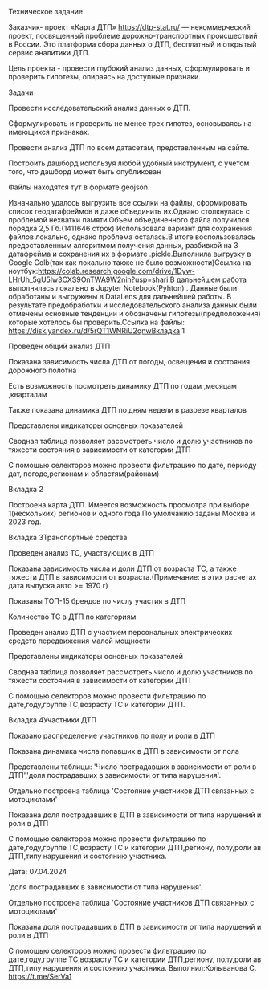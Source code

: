 Техническое задание

Заказчик- проект «Карта ДТП» https://dtp-stat.ru/ — некоммерческий проект, посвященный проблеме дорожно-транспортных происшествий в России. Это платформа сбора данных о ДТП, бесплатный и открытый сервис аналитики ДТП.

Цель проекта - провести глубокий анализ данных, сформулировать и проверить гипотезы, опираясь на доступные признаки.

Задачи

Провести исследовательский анализ данных о ДТП.

Сформулировать и проверить не менее трех гипотез, основываясь на имеющихся признаках.

Провести анализ ДТП по всем датасетам, представленным на сайте.

Построить дашборд используя любой удобный инструмент, с учетом того, что дашборд может быть           опубликован

Файлы находятся тут в формате geojson.

Изначально удалось выгрузить все ссылки на файлы, сформировать список геодатафреймов и даже объединить их.Однако столкнулась с проблемой нехватки памяти.Объем объединенного файла получился порядка 2,5 Гб.(1411646 строк) Использовала вариант для сохранения файлов локально, однако проблема осталась.В итоге воспользовалась предоставленным алгоритмом получения данных, разбивкой на 3 датафрейма и сохранения их в формате .pickle.Выполнила выгрузку в Google Colb(так как локально также не было возможности)Ссылка на ноутбук:https://colab.research.google.com/drive/1Dyw-LHrUh_5gU5lw3CXS9OnTWA9W2nih?usp=shari В дальнейшем работа выполнялась локально в  Jupyter Notebook(Pyhton) . Данные были обработаны и выгружены в DataLens для дальнейшей работы. В результате предобработки и исследовательского анализа данных были отмечены основные тенденции и обозначены гипотезы(предположения) которые хотелось бы проверить.Ссылка на файлы: https://disk.yandex.ru/d/5rQT1WNRiU2qnwВкладка 1

Проведен общий анализ ДТП

Показана зависимость числа ДТП от погоды, освещения и состояния дорожного полотна

Есть возможность посмотреть динамику ДТП по годам ,месяцам ,кварталам

Также показана динамика ДТП по дням недели в разрезе кварталов

Представлены индикаторы основных показателей

Сводная таблица позволяет рассмотреть число и долю участников  по тяжести состояния в зависимости от категории ДТП

С помощью селекторов можно провести фильтрацию по дате, периоду дат, погоде,регионам и областям(районам)

Вкладка 2

Построена карта ДТП. Имеется возможность просмотра при выборе 1(нескольких) регионов и одного года.По умолчанию заданы Москва и 2023 год.

Вкладка 3Транспортные средства

Проведен  анализ ТС, участвующих в ДТП

Показана зависимость числа и доли ДТП от возраста ТС, а также тяжести ДТП в зависимости от возраста.(Примечание: в этих расчетах дата выпуска авто >= 1970 г)

Показаны ТОП-15 брендов по числу участия в ДТП

Количество ТС в ДТП по категориям

Проведен анализ ДТП с участием персональных электрических средств передвижения малой мощности

Представлены индикаторы основных показателей

Сводная таблица позволяет рассмотреть число и долю участников  по тяжести состояния в зависимости от категории ДТП

С помощью селекторов можно провести фильтрацию по дате,году,группе ТС,возрасту ТС и категории ДТП.

Вкладка 4Участники  ДТП

Показано распределение участников по полу и роли в ДТП

Показана динамика числа попавших в ДТП в  зависимости от пола

Представлены таблицы: 'Число пострадавших в зависимости от роли в ДТП','доля пострадавших в зависимости от типа нарушения'.

Отдельно построена таблица 'Состояние участников ДТП связанных с мотоциклами'

Показана доля пострадавших в ДТП в зависимости от типа нарушений и роли в ДТП

С помощью селекторов можно провести фильтрацию по дате,году,группе ТС,возрасту ТС и категории ДТП,региону, полу,роли ав ДТП,типу нарушения и состоянию участника.

Дата: 07.04.2024









'доля пострадавших в зависимости от типа нарушения'.

Отдельно построена таблица 'Состояние участников ДТП связанных с мотоциклами'

Показана доля пострадавших в ДТП в зависимости от типа нарушений и роли в ДТП

С помощью селекторов можно провести фильтрацию по дате,году,группе ТС,возрасту ТС и категории ДТП,региону, полу,роли ав ДТП,типу нарушения и состоянию участника.
Выполнил:Колыванова С. https://t.me/SerVa1
